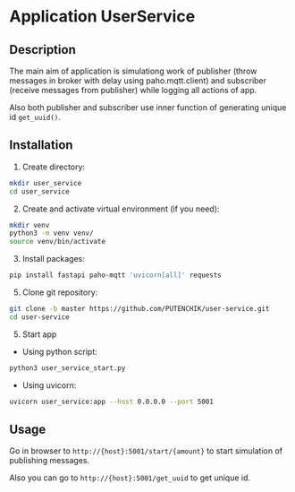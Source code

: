 # Application UserService
## Description 
The main aim of application is simulationg work of publisher (throw messages in broker with delay using paho.mqtt.client) and subscriber (receive messages from publisher) while logging all actions of app.

Also both publisher and subscriber use inner function of generating unique id `get_uuid()`.

## Installation
1. Create directory:
```bash
mkdir user_service
cd user_service
```

2. Create and activate virtual environment (if you need):
```bash
mkdir venv
python3 -m venv venv/
source venv/bin/activate
```

3. Install packages:
```bash
pip install fastapi paho-mqtt 'uvicorn[all]' requests
```

5. Clone git repository:
```bash
git clone -b master https://github.com/PUTENCHIK/user-service.git
cd user-service
```

5. Start app
* Using python script:
```bash
python3 user_service_start.py
```
* Using uvicorn:
```bash
uvicorn user_service:app --host 0.0.0.0 --port 5001
```

## Usage
Go in browser to `http://{host}:5001/start/{amount}` to start simulation of publishing messages. 

Also you can go to `http://{host}:5001/get_uuid` to get unique id.
